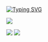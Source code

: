 [![Typing SVG](https://readme-typing-svg.demolab.com?font=Fira+Code&pause=1000&random=false&width=435&lines=Wellcome+to+my+profile+.+)](https://git.io/typing-svg)



![](http://github-profile-summary-cards.vercel.app/api/cards/profile-details?username=FanwenShanmu&theme=github)

![](http://github-profile-summary-cards.vercel.app/api/cards/stats?username=FanwenShanmu&theme=github)
![](http://github-profile-summary-cards.vercel.app/api/cards/productive-time?username=FanwenShanmu&theme=github&utcOffset=8)

